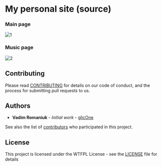 # My personal site (source)

### Main page

![1](https://i.imgur.com/pbg7CwU.png)

### Music page

![2](https://i.imgur.com/tYJeuG5.png)

## Contributing

Please read [CONTRIBUTING](CONTRIBUTING) for details on our code of conduct, and the process for submitting pull requests to us.

## Authors

* **Vadim Romaniuk** - *Initial work* - [glicOne](https://gitlab.com/glicOne)

See also the list of [contributors](https://gitlab.com/glicOne/romaniukvadim.github.io/graphs/master) who participated in this project.

## License

This project is licensed under the WTFPL License - see the [LICENSE](LICENSE) file for details



